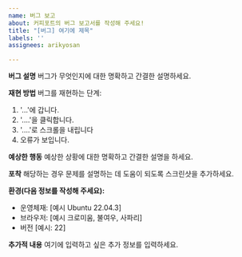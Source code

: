 ```yaml
---
name: 버그 보고
about: 커피포트의 버그 보고서를 작성해 주세요!
title: "[버그] 여기에 제목"
labels: ''
assignees: arikyosan

---
```


**버그 설명**
버그가 무엇인지에 대한 명확하고 간결한 설명하세요.

**재현 방법**
버그를 재현하는 단계:
1. '...'에 갑니다.
2. '....'을 클릭합니다.
3. '....'로 스크롤을 내립니다
4. 오류가 보입니다.

**예상한 행동**
예상한 상황에 대한 명확하고 간결한 설명을 하세요.

**포착**
해당하는 경우 문제를 설명하는 데 도움이 되도록 스크린샷을 추가하세요.

**환경(다음 정보를 작성해 주세요):**
 - 운영체재: [예시 Ubuntu 22.04.3]
 - 브라우저: [예시 크로미움, 불여우, 사파리]
 - 버전 [예시: 22]

**추가적 내용**
여기에 입력하고 싶은 추가 정보를 입력하세요.
